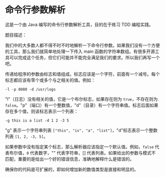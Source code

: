 # 命令行参数解析

这是一个由 Java 编写的命令行参数解析工具，目的在于练习 TDD 编程实践。

题目描述：

我们中的大多数人都不得不时不时地解析一下命令行参数。如果我们没有一个方便的工具，那么我们就简单地处理一下传入 main 函数的字符串数组。有很多开源工具可以完成这个任务，但它们可能并不能完全满足我们的要求。所以我们再写一个吧。

传递给程序的参数由标志和值组成。标志应该是一个字符，前面有一个减号。每个标志都应该有零个或多个与之相关的值。例如：

`-l -p 8080 -d /usr/logs`

"l"（日志）没有相关的值，它是一个布尔标志，如果存在则为 `true`，不存在则为 `false`。"p"（端口）有一个整数值，"d"（目录）有一个字符串值。标志后面如果存在多个值，则该标志表示一个列表：

`-g this is a list -d 1 2 -3 5`

"g" 表示一个字符串列表 `["this", "is", "a", "list"]`，"d"标志表示一个整数列表 `[1, 2, -3, 5]`。

如果参数中没有指定某个标志，那么解析器应该指定一个默认值。例如，`false` 代表布尔值，`0` 代表数字，"" 代表字符串，[] 代表列表。如果给出的参数与模式不匹配，重要的是给出一个好的错误信息，准确地解释什么是错误的。

确保你的代码是可扩展的，即如何增加新的数值类型是直接和明显的。
